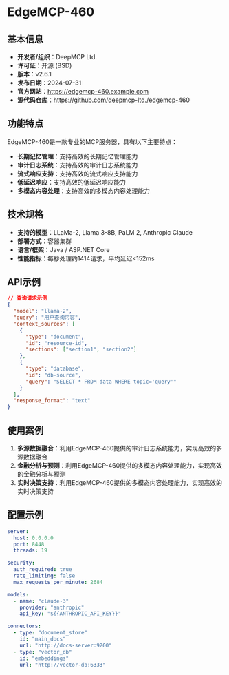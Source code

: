# EdgeMCP-460

## 基本信息

- **开发者/组织**：DeepMCP Ltd.
- **许可证**：开源 (BSD)
- **版本**：v2.6.1
- **发布日期**：2024-07-31
- **官方网站**：https://edgemcp-460.example.com
- **源代码仓库**：https://github.com/deepmcp-ltd./edgemcp-460

## 功能特点

EdgeMCP-460是一款专业的MCP服务器，具有以下主要特点：

- **长期记忆管理**：支持高效的长期记忆管理能力
- **审计日志系统**：支持高效的审计日志系统能力
- **流式响应支持**：支持高效的流式响应支持能力
- **低延迟响应**：支持高效的低延迟响应能力
- **多模态内容处理**：支持高效的多模态内容处理能力


## 技术规格

- **支持的模型**：LLaMa-2, Llama 3-8B, PaLM 2, Anthropic Claude
- **部署方式**：容器集群
- **语言/框架**：Java / ASP.NET Core
- **性能指标**：每秒处理约1414请求，平均延迟<152ms

## API示例

```json
// 查询请求示例
{
  "model": "llama-2",
  "query": "用户查询内容",
  "context_sources": [
    {
      "type": "document",
      "id": "resource-id",
      "sections": ["section1", "section2"]
    },
    {
      "type": "database",
      "id": "db-source",
      "query": "SELECT * FROM data WHERE topic='query'"
    }
  ],
  "response_format": "text"
}
```

## 使用案例

1. **多源数据融合**：利用EdgeMCP-460提供的审计日志系统能力，实现高效的多源数据融合
2. **金融分析与预测**：利用EdgeMCP-460提供的多模态内容处理能力，实现高效的金融分析与预测
3. **实时决策支持**：利用EdgeMCP-460提供的多模态内容处理能力，实现高效的实时决策支持


## 配置示例

```yaml
server:
  host: 0.0.0.0
  port: 8448
  threads: 19

security:
  auth_required: true
  rate_limiting: false
  max_requests_per_minute: 2684

models:
  - name: "claude-3"
    provider: "anthropic"
    api_key: "${{ANTHROPIC_API_KEY}}"

connectors:
  - type: "document_store"
    id: "main_docs"
    url: "http://docs-server:9200"
  - type: "vector_db"
    id: "embeddings"
    url: "http://vector-db:6333"
```